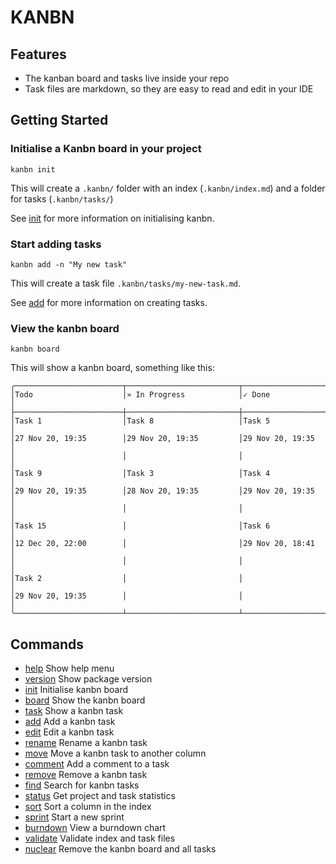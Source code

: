 # KANBN

## Features

* The kanban board and tasks live inside your repo
* Task files are markdown, so they are easy to read and edit in your IDE

## Getting Started

### Initialise a Kanbn board in your project

```
kanbn init
```

This will create a `.kanbn/` folder with an index (`.kanbn/index.md`) and a folder for tasks (`.kanbn/tasks/`)

See [init](init.md) for more information on initialising kanbn.

### Start adding tasks

```
kanbn add -n "My new task"
```

This will create a task file `.kanbn/tasks/my-new-task.md`.

See [add](add.md) for more information on creating tasks.

### View the kanbn board

```
kanbn board
```

This will show a kanbn board, something like this:

```
╭────────────────────────┬─────────────────────────┬────────────────────────╮
│Todo                    │» In Progress            │✓ Done                  │
├────────────────────────┼─────────────────────────┼────────────────────────┤
│Task 1                  │Task 8                   │Task 5                  │
│27 Nov 20, 19:35        │29 Nov 20, 19:35         │29 Nov 20, 19:35        │
│                        │                         │                        │
│Task 9                  │Task 3                   │Task 4                  │
│29 Nov 20, 19:35        │28 Nov 20, 19:35         │29 Nov 20, 19:35        │
│                        │                         │                        │
│Task 15                 │                         │Task 6                  │
│12 Dec 20, 22:00        │                         │29 Nov 20, 18:41        │
│                        │                         │                        │
│Task 2                  │                         │                        │
│29 Nov 20, 19:35        │                         │                        │
╰────────────────────────┴─────────────────────────┴────────────────────────╯
```

## Commands

* [help](help.md) Show help menu
* [version](version.md) Show package version
* [init](init.md) Initialise kanbn board
* [board](board.md) Show the kanbn board
* [task](task.md) Show a kanbn task
* [add](add.md) Add a kanbn task
* [edit](edit.md) Edit a kanbn task
* [rename](rename.md) Rename a kanbn task
* [move](move.md) Move a kanbn task to another column
* [comment](comment.md) Add a comment to a task
* [remove](remove.md) Remove a kanbn task
* [find](find.md) Search for kanbn tasks
* [status](status.md) Get project and task statistics
* [sort](sort.md) Sort a column in the index
* [sprint](sprint.md) Start a new sprint
* [burndown](burndown.md) View a burndown chart
* [validate](validate.md) Validate index and task files
* [nuclear](nuclear.md) Remove the kanbn board and all tasks
